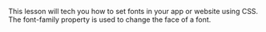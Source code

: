 This lesson will tech you how to set fonts in your app or website using CSS.
The font-family property is used to change the face of a font.